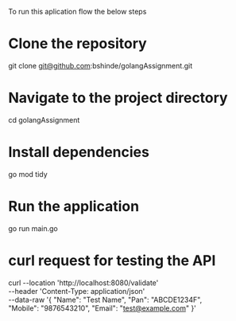 To run this aplication flow the below steps 
# Clone the repository
git clone git@github.com:bshinde/golangAssignment.git

# Navigate to the project directory
cd golangAssignment

# Install dependencies
go mod tidy

# Run the application
go run main.go

# curl request for testing the API
curl --location 'http://localhost:8080/validate' \
--header 'Content-Type: application/json' \
--data-raw '{
    "Name": "Test Name",
    "Pan": "ABCDE1234F",  
    "Mobile": "9876543210",
    "Email": "test@example.com"
}'
